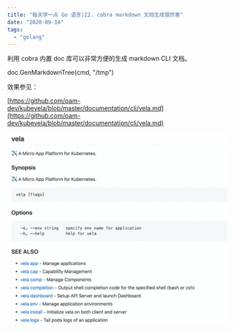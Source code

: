 ```yaml
---
title: "每天学一点 Go 语言|22. cobra markdown 文档生成很厉害"
date: "2020-09-14"
tags: 
  - "golang"
---
```


利用 cobra 内置 doc 库可以非常方便的生成 markdown CLI 文档。

doc.GenMarkdownTree(cmd, "/tmp")

效果参见：

[https://github.com/oam-dev/kubevela/blob/master/documentation/cli/vela.md](https://github.com/oam-dev/kubevela/blob/master/documentation/cli/vela.md)

![](images/image-1024x899.png)
